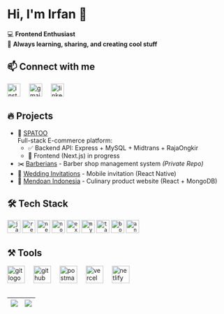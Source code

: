 # Hi, I'm Irfan 👋

💻 **Frontend Enthusiast**  
🎯 **Always learning, sharing, and creating cool stuff**

## 📫 Connect with me
<div align="left">
  <a href="https://www.instagram.com/irfnndien" target="_blank" style="text-decoration:none">
    <img src="https://upload.wikimedia.org/wikipedia/commons/a/a5/Instagram_icon.png" height="30" alt="instagram logo" />
    <img width="12" />
  </a>
  <a href="mailto:muhammadirfannudien@gmail.com" target="_blank" style="text-decoration:none">
    <img src="https://cdn.jsdelivr.net/gh/devicons/devicon/icons/google/google-original.svg" height="30" alt="gmail logo" />
    <img width="12" />
  </a>
  <a href="https://www.linkedin.com/in/irfannudien" target="_blank" style="text-decoration:none">
    <img src="https://cdn.jsdelivr.net/gh/devicons/devicon/icons/linkedin/linkedin-original.svg" height="30" alt="linkedin logo" />
    <img width="12" />
  </a>
</div>

## 🔥 Projects
- 🛒 [SPATOO](https://github.com/irfannudien/api-shoe)  
  Full-stack E-commerce platform:  
  - ✅ Backend API: Express + MySQL + Midtrans + RajaOngkir
  - 🚧 Frontend (Next.js) in progress
- ✂️ [Barberians](#) - Barber shop management system *(Private Repo)*
- 📱 [Wedding Invitations](https://github.com/irfannudien/wedding-invitation) - Mobile invitation (React Native)  
- 🥟 [Mendoan Indonesia](https://github.com/irfannudien/Platina) - Culinary product website (React + MongoDB)

  

## 🛠 Tech Stack
<code><img src="https://cdn.jsdelivr.net/gh/devicons/devicon/icons/javascript/javascript-original.svg" height="30" alt="javascript logo" /></code>
<code><img src="https://cdn.jsdelivr.net/gh/devicons/devicon/icons/react/react-original.svg" height="30" alt="react logo" /></code>
<code><img src="https://cdn.jsdelivr.net/gh/devicons/devicon/icons/nextjs/nextjs-original.svg" height="30" alt="nextjs logo" /></code>
<code><img src="https://cdn.jsdelivr.net/gh/devicons/devicon/icons/nodejs/nodejs-original.svg" height="30" alt="nodejs logo" /></code>
<code><img src="https://cdn.jsdelivr.net/gh/devicons/devicon/icons/express/express-original.svg" height="30" alt="express logo" /></code>
<code><img src="https://cdn.jsdelivr.net/gh/devicons/devicon/icons/mysql/mysql-original.svg" height="30" alt="mysql logo" /></code>
<code><img src="https://cdn.jsdelivr.net/gh/devicons/devicon/icons/tailwindcss/tailwindcss-original.svg" height="30" alt="tailwindcss logo" /></code>
<code><img src="https://cdn.jsdelivr.net/gh/devicons/devicon/icons/bootstrap/bootstrap-original.svg" height="30" alt="bootstrap logo" /></code>
<code><img src="https://cdn.jsdelivr.net/gh/devicons/devicon/icons/antdesign/antdesign-original.svg" height="30" alt="ant design logo" /></code>


## ⚒ Tools
<div align="left">
  <img src="https://cdn.jsdelivr.net/gh/devicons/devicon/icons/git/git-original.svg" height="40" alt="git logo" />
  <img width="12" />
  <img src="https://cdn.jsdelivr.net/gh/devicons/devicon/icons/github/github-original.svg" height="40" alt="github logo" />
  <img width="12" />
  <img src="https://cdn.jsdelivr.net/gh/devicons/devicon/icons/postman/postman-original.svg" height="40" alt="postman logo" />
  <img width="12" />
  <img src="https://cdn.jsdelivr.net/gh/devicons/devicon/icons/vercel/vercel-original.svg" height="40" alt="vercel logo" />
  <img width="12" />
  <img src="https://cdn.jsdelivr.net/gh/devicons/devicon/icons/netlify/netlify-original.svg" height="40" alt="netlify logo" />
</div>

##
| <img align="center" src="https://github-readme-stats.vercel.app/api?username=irfannudien&show_icons=true&include_all_commits=true&theme=gruvbox&hide_border=true" /> | <img align="center" src="https://github-readme-stats.vercel.app/api/top-langs/?username=irfannudien&layout=compact&theme=gruvbox&hide_border=true" /> |
| ------------- | ------------- |

